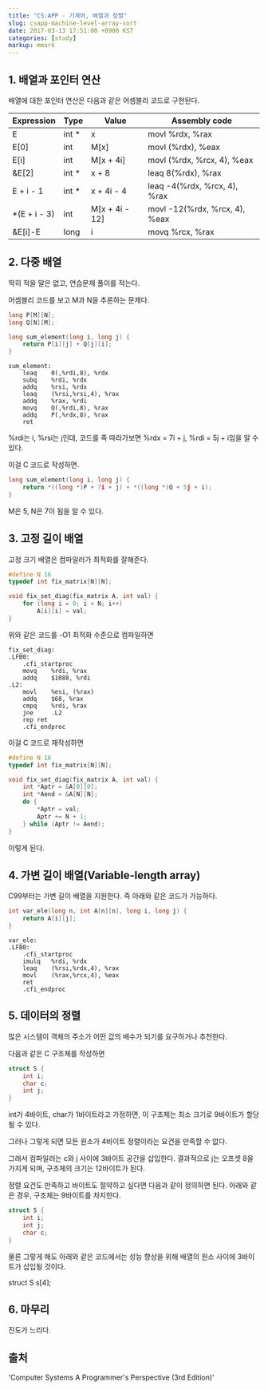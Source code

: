 ```yaml
---
title: "CS:APP - 기계어, 배열과 정렬"
slug: csapp-machine-level-array-sort
date: 2017-03-13 17:51:00 +0900 KST
categories: [study]
markup: mmark
---
```


## 1. 배열과 포인터 연산

배열에 대한 포인터 연산은 다음과 같은 어셈블리 코드로 구현된다.

|Expression|Type|Value|Assembly code|
|---|---|---|---|
|E|int *|x|movl %rdx, %rax|
|E[0]|int|M[x]|movl (%rdx), %eax|
|E[i]|int|M[x + 4i]|movl (%rdx, %rcx, 4), %eax|
|&E[2]|int *|x + 8|leaq 8(%rdx), %rax|
|E + i - 1|int *|x + 4i - 4|leaq -4(%rdx, %rcx, 4), %rax|
|*(E + i - 3)|int|M[x + 4i - 12]|movl -12(%rdx, %rcx, 4), %eax|
|&E[i]-E|long|i|movq %rcx, %rax|

## 2. 다중 배열

딱히 적을 말은 없고, 연습문제 풀이를 적는다.

어셈블리 코드를 보고 M과 N을 추론하는 문제다.

```c
long P[M][N];
long Q[N][M];

long sum_element(long i, long j) {
    return P[i][j] + Q[j][i];
}
```

```x86asm
sum_element:
    leaq    0(,%rdi,8), %rdx
    subq    %rdi, %rdx
    addq    %rsi, %rdx
    leaq    (%rsi,%rsi,4), %rax
    addq    %rax, %rdi
    movq    Q(,%rdi,8), %rax
    addq    P(,%rdx,8), %rax
    ret
```

%rdi는 i, %rsi는 j인데, 코드를 죽 따라가보면
%rdx = 7i + j, %rdi = 5j + i임을 알 수 있다.

이걸 C 코드로 작성하면.

```c
long sum_element(long i, long j) {
    return *((long *)P + 7i + j) + *((long *)Q + 5j + i);
}
```

M은 5, N은 7이 됨을 알 수 있다.

## 3. 고정 길이 배열

고정 크기 배열은 컴파일러가 최적화를 잘해준다.

```c
#define N 16
typedef int fix_matrix[N][N];

void fix_set_diag(fix_matrix A, int val) {
    for (long i = 0; i < N; i++)
        A[i][i] = val;
}
```

위와 같은 코드를 -O1 최적화 수준으로 컴파일하면

```x86asm
fix_set_diag:
.LFB0:
    .cfi_startproc
    movq    %rdi, %rax
    addq    $1088, %rdi
.L2:
    movl    %esi, (%rax)
    addq    $68, %rax
    cmpq    %rdi, %rax
    jne     .L2
    rep ret
    .cfi_endproc
```

이걸 C 코드로 재작성하면

```c
#define N 16
typedef int fix_matrix[N][N];

void fix_set_diag(fix_matrix A, int val) {
    int *Aptr = &A[0][0];
    int *Aend = &A[N][N];
    do {
        *Aptr = val;
        Aptr += N + 1;
    } while (Aptr != Aend);
}
```

이렇게 된다.

## 4. 가변 길이 배열(Variable-length array)

C99부터는 가변 길이 배열을 지원한다. 즉 아래와 같은 코드가 가능하다.

```c
int var_ele(long n, int A[n][n], long i, long j) {
    return A[i][j];
}
```

```x86asm
var_ele:
.LFB0:
    .cfi_startproc
    imulq   %rdi, %rdx
    leaq    (%rsi,%rdx,4), %rax
    movl    (%rax,%rcx,4), %eax
    ret
    .cfi_endproc
```

## 5. 데이터의 정렬

많은 시스템이 객체의 주소가 어떤 값의 배수가 되기를 요구하거나 추천한다.

다음과 같은 C 구조체를 작성하면

```c
struct S {
    int i;
    char c;
    int j;
}
```

int가 4바이트, char가 1바이트라고 가정하면,
이 구조체는 최소 크기로 9바이트가 할당될 수 있다.

그러나 그렇게 되면 모든 원소가 4바이트 정렬이라는 요건을 만족할 수 없다.

그래서 컴파일러는 c와 j 사이에 3바이트 공간을 삽입한다.
결과적으로 j는 오프셋 8을 가지게 되며, 구조체의 크기는 12바이트가 된다.

정렬 요건도 만족하고 바이트도 절약하고 싶다면 다음과 같이 정의하면 된다.
아래와 같은 경우, 구조체는 9바이트를 차지한다.

```c
struct S {
    int i;
    int j;
    char c;
}
```

물론 그렇게 해도 아래와 같은 코드에서는 성능 향상을 위해
배열의 원소 사이에 3바이트가 삽입될 것이다.

struct S s[4];

## 6. 마무리

진도가 느리다.

## 출처

'Computer Systems A Programmer's Perspective (3rd Edition)'

